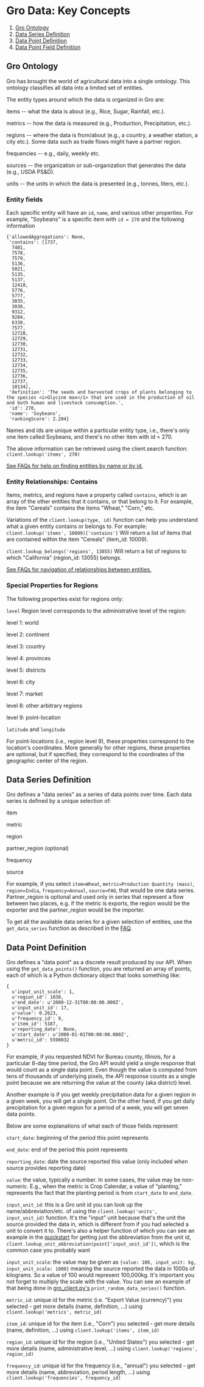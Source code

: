 # Gro Data: Key Concepts

1. [Gro Ontology](#gro-ontology)
2. [Data Series Definition](#data-series-definition)
3. [Data Point Definition](#data-point-definition)
4. [Data Point Field Definition](#data-point-field-definition)

## Gro Ontology
Gro has brought the world of agricultural data into a single ontology. This ontology classifies all data into a limited set of entities. 

The entity types around which the data is organized in Gro are:

items -- what the data is about (e.g., Rice, Sugar, Rainfall, etc.).

metrics -- how the data is measured (e.g., Production, Precipitation, etc.).

regions -- where the data is from/about (e.g., a country, a weather station, a city etc.). Some data such as trade flows might have a partner region.

frequencies -- e.g., daily, weekly etc.

sources -- the organization or sub-organization that generates the data (e.g., USDA PS&D).

units -- the units in which the data is presented (e.g., tonnes, liters, etc.).

### Entity fields
Each specific entity will have an `id`, `name`, and various other properties. For example, "Soybeans" is a specific item with `id = 270` and the following information
```
{'allowedAggregations': None,
 'contains': [1737,
  7401,
  7578,
  7579,
  5136,
  5021,
  5135,
  5137,
  12418,
  5776,
  5777,
  3035,
  3036,
  9312,
  9284,
  6330,
  7577,
  12728,
  12729,
  12730,
  12731,
  12732,
  12733,
  12734,
  12735,
  12736,
  12737,
  10134],
 'definition': 'The seeds and harvested crops of plants belonging to the species <i>Glycine max</i> that are used in the production of oil and both human and livestock consumption.',
 'id': 270,
 'name': 'Soybeans',
 'rankingScore': 2.204}
```
Names and ids are unique within a particular entity type, i.e., there's only one item called Soybeans, and there's no other item with id = 270.

The above information can be retrieved using the client.search function:
```client.lookup('items', 270)```

[See FAQs for help on finding entities by name or by id.](../docs/faqs.md#q-how-do-i-figure-out-what-an-id-refers-to)

### Entity Relationships: Contains
Items, metrics, and regions have a property called `contains`, which is an array of the other entities that it contains, or that belong to it. For example, the item "Cereals" contains the items "Wheat," "Corn," etc.

Variations of the `client.lookup(type, id)` function can help you understand what a given entity contains or belongs to. For example:
```client.lookup('items', 10009)['contains']```
Will return a list of items that are contained within the item "Cereals" (item_id: 10009).

```client.lookup_belongs('regions', 13055)```
Will return a list of regions to which "California" (region_id: 13055) belongs.

[See FAQs for navigation of relationships between entities.](../docs/faqs.md#q-is-it-possible-to-find-out-how-entities-are-related-to-each-other-like-missouri-is-a-province-of-the-us-buenos-aires-belongs-to-argentina-corn-is-a-cereal-etc)

### Special Properties for Regions
The following properties exist for regions only:

`level`
Region level corresponds to the administrative level of the region:

level 1: world

level 2: continent

level 3: country

level 4: provinces

level 5: districts

level 6: city

level 7: market

level 8: other arbitrary regions

level 9: point-location

`latitude` and `longitude`

For point-locations (i.e., region level 9), these properties correspond to the location's coordinates. More generally for other regions, these properties are optional, but if specified, they correspond to the coordinates of the geographic center of the region.

## Data Series Definition
Gro defines a "data series" as a series of data points over time.
Each data series is defined by a unique selection of:

item

metric

region

partner_region (optional)

frequency

source

For example, if you select `item=Wheat`, `metric=Production Quantity (mass)`, `region=India`, `frequency=Annual`, `source=FAO`, that would be one data series. Partner_region is optional and used only in series that represent a flow between two places, e.g. if the metric is exports, the region would be the exporter and the partner_region would be the importer.

To get all the available data series for a given selection of entities, use the `get_data_series` function as described in the [FAQ](../docs/faqs.md###Q:-how-do-I-get-data-series?).

## Data Point Definition
Gro defines a "data point" as a discrete result produced by our API. When using the `get_data_points()` function, you are returned an array of points, each of which is a Python dictionary object that looks something like:
```
{
  u'input_unit_scale': 1,
  u'region_id': 1038,
  u'end_date': u'2000-12-31T00:00:00.000Z',
  u'input_unit_id': 17,
  u'value': 0.2623,
  u'frequency_id': 9,
  u'item_id': 5187,
  u'reporting_date': None,
  u'start_date': u'2000-01-01T00:00:00.000Z',
  u'metric_id': 5590032
}
```

For example, if you requested NDVI for Bureau county, Illinois, for a particular 8-day time period, the Gro API would yield a single response that would count as a single data point. Even though the value is computed from tens of thousands of underlying pixels, the API response counts as a single point because we are returning the value at the county (aka district) level.

Another example is if you get weekly precipitation data for a given region in a given week, you will get a single point. On the other hand, if you get daily precipitation for a given region for a period of a week, you will get seven data points.

Below are some explanations of what each of those fields represent:

`start_date`: beginning of the period this point represents

`end_date`: end of the period this point represents

`reporting_date`: date the source reported this value (only included when source provides reporting date)

`value`: the value, typically a number. In some cases, the value may be non-numeric. E.g., when the metric is Crop Calendar, a value of "planting," represents the fact that the planting period is from `start_date` to `end_date`.

`input_unit_id`: this is a Gro unit id you can look up the name/abbreviation/etc. of using the `client.lookup('units', input_unit_id)` function. It's the "input" unit because that's the unit the source provided the data in, which is different from if you had selected a unit to convert it to. There's also a helper function of which you can see an example in the [quickstart](https://github.com/gro-intelligence/api-client/blob/9c2c17642980b5415b8a8167a28276b77e34915c/api/client/samples/quick_start.py#L30) for getting just the abbreviation from the unit id, `client.lookup_unit_abbreviation(point['input_unit_id'])`, which is the common case you probably want

`input_unit_scale`: the value may be given as `{value: 100, input_unit: kg, input_unit_scale: 1000}` meaning the source reported the data in 1000s of kilograms. So a value of 100 would represent 100,000kg. It's important you not forget to multiply the scale with the value. You can see an example of that being done in [gro_client.py's](https://github.com/gro-intelligence/api-client/blob/9c2c17642980b5415b8a8167a28276b77e34915c/api/client/gro_client.py#L44) `print_random_data_series()` function.

`metric_id`: unique id for the metric (i.e. "Export Value (currency)") you selected - get more details (name, definition, ...) using `client.lookup('metrics', metric_id)`

`item_id`: unique id for the item (i.e., "Corn") you selected - get more details (name, definition, ...) using `client.lookup('items', item_id)`

`region_id`: unique id for the region (i.e., "United States") you selected - get more details (name, administrative level, ...) using `client.lookup('regions', region_id)`

`frequency_id`: unique id for the frequency (i.e., "annual") you selected - get more details (name, abbreviation, period length, ...) using `client.lookup('frequencies', frequency_id)`
